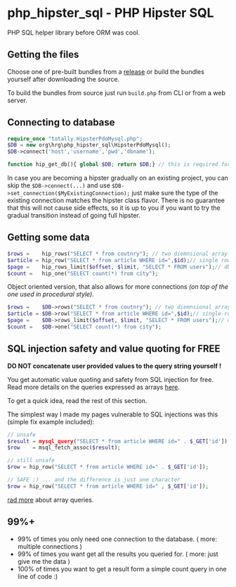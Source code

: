 # php_hipster_sql - PHP Hipster SQL
PHP SQL helper library before ORM was cool.


## Getting the files
Choose one of pre-built bundles from a [release](https://github.com/hrgdavor/php_hipster_sql/releases) or build the bundles yourself after downloading the source. 

To build the bundles from source just run `build.php` from CLI or from a web server.


## Connecting to database
```php
require_once "totally.HipsterPdoMysql.php";
$DB = new org\hrg\php_hipster_sql\HipsterPdoMysql();
$DB->connect('host','username','pwd','dbname');

function hip_get_db(){ global $DB; return $DB;} // this is required for procedural style (totally.* bundles)
```

In case you are becoming a hipster gradually on an existing project, you can skip the `$DB->connect(...)` and use `$DB->set_connection($MyExistingConnection);` 
just make sure the type of the existing connection matches the hipster class flavor. 
There is no guarantee that this will not cause side effects, so it is up to you if you want to try the gradual transition instead of going full hipster.


## Getting some data

```php
$rows =    hip_rows("SELECT * from coutnry"); // two diemnsional array
$article = hip_row("SELECT * from article WHERE id=",$id);// single row, and safe from sql injection
$page =    hip_rows_limit($offset, $limit, "SELECT * FROM users");// db specific OFFSET and LIMIT
$count =   hip_one("SELECT count(*) from city");
```

Object oriented version, that also allows for more connections _(on top of the one used in procedural style)_.

```php
$rows =    $DB->rows("SELECT * from coutnry"); // two diemnsional array
$article = $DB->row("SELECT * from article WHERE id=",$id);// single row, and safe from sql injection
$page =    $DB->rows_limit($offset, $limit, "SELECT * FROM users");// db specific OFFSET and LIMIT
$count =   $DB->one("SELECT count(*) from city");
```

## SQL injection safety and value quoting for FREE
__DO NOT concatenate user provided values to the query string yourself !__

You get automatic value quoting and safety from SQL injection for free. Read more details on the queries expressed as arrays 
[here](doc/array_queries.md).

To get a quick idea, read the rest of this section.

The simplest way I made my pages vulnerable to SQL injections was this (simple fix example included):
```php
// unsafe
$result = mysql_query("SELECT * from article WHERE id=" . $_GET['id']);
$row    = msql_fetch_assoc($result);

// still unsafe
$row = hip_row("SELECT * from article WHERE id=" . $_GET['id']);

// SAFE :) ... and the difference is just one character
$row = hip_row("SELECT * from article WHERE id=" , $_GET['id']);

```

[rad more](doc/array_queries.md) about array queries.

## 99%+
 - 99% of times you only need one connection to the database. ( more: multiple connections )
 - 99% of times you want get all the results you queried for. ( more: just give me the data )
 - 100% of times you want to get a result form a simple count query in one line of code :)

